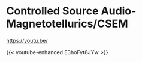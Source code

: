 # Controlled Source Audio-Magnetotellurics/CSEM

https://youtu.be/

{{< youtube-enhanced E3hoFyt8JYw >}}